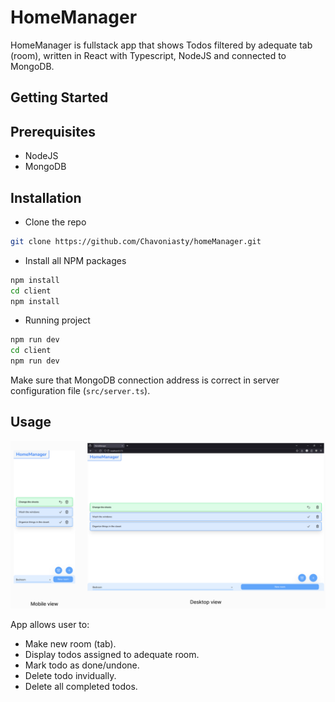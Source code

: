 # HomeManager

HomeManager is fullstack app that shows Todos filtered by adequate tab (room), written in React with Typescript, NodeJS and connected to MongoDB.

## Getting Started

## Prerequisites
* NodeJS
* MongoDB

## Installation
* Clone the repo
```bash
git clone https://github.com/Chavoniasty/homeManager.git
```
* Install all NPM packages
```bash
npm install
cd client
npm install
```
* Running project
```bash
npm run dev
cd client 
npm run dev
```
Make sure that MongoDB connection address is correct in server configuration file (`src/server.ts`).

## Usage
![Mobile and desktop views](/images/preview.png)

App allows user to:
* Make new room (tab).
* Display todos assigned to adequate room.
* Mark todo as done/undone.
* Delete todo invidually.
* Delete all completed todos.
